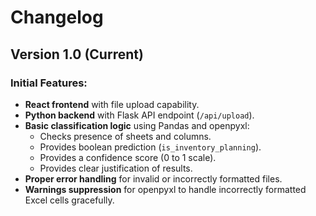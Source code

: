 # Changelog

## Version 1.0 (Current)

### Initial Features:
- **React frontend** with file upload capability.
- **Python backend** with Flask API endpoint (`/api/upload`).
- **Basic classification logic** using Pandas and openpyxl:
  - Checks presence of sheets and columns.
  - Provides boolean prediction (`is_inventory_planning`).
  - Provides a confidence score (0 to 1 scale).
  - Provides clear justification of results.
- **Proper error handling** for invalid or incorrectly formatted files.
- **Warnings suppression** for openpyxl to handle incorrectly formatted Excel cells gracefully.
